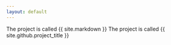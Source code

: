 ```yaml
---
layout: default
---
```

The project is called {{ site.markdown }}
The project is called {{ site.github.project_title }}

